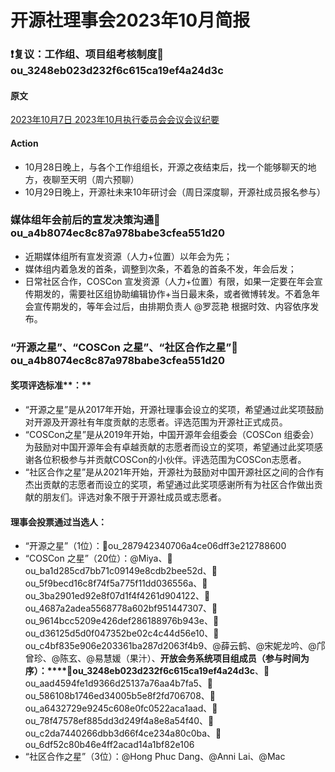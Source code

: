 # 开源社理事会2023年10月简报

### ❗复议：工作组、项目组考核制度👤ou_3248eb023d232f6c615ca19ef4a24d3c

#### 原文

[2023年10月7日 2023年10月执行委员会会议会议纪要][1]

#### Action

- 10月28日晚上，与各个工作组组长，开源之夜结束后，找一个能够聊天的地方，夜聊至天明（周六预聊）
- 10月29日晚上，开源社未来10年研讨会（周日深度聊，开源社成员报名参与）

### 媒体组年会前后的宣发决策沟通👤ou_a4b8074ec8c87a978babe3cfea551d20

- 近期媒体组所有宣发资源（人力+位置）以年会为先；
- 媒体组内着急发的首条，调整到次条，不着急的首条不发，年会后发；
- 日常社区合作，COSCon 宣发资源（人力+位置）有限，如果一定要在年会宣传期发的，需要社区组协助编辑协作+当日最末条，或者微博转发。不着急年会宣传期发的，等年会过后，由排期负责人 @罗蕊艳 根据时效、内容依序发布。

### “开源之星”、“COSCon 之星”、“社区合作之星”👤ou_a4b8074ec8c87a978babe3cfea551d20

#### **奖项评选标准****：**

- “开源之星”是从2017年开始，开源社理事会设立的奖项，希望通过此奖项鼓励对开源及开源社有年度贡献的志愿者。评选范围为开源社正式成员。
- “COSCon之星”是从2019年开始，中国开源年会组委会（COSCon 组委会）为鼓励对中国开源年会有卓越贡献的志愿者而设立的奖项，希望通过此奖项感谢各位积极参与并贡献COSCon的小伙伴。评选范围为COSCon志愿者。
- “社区合作之星”是从2021年开始，开源社为鼓励对中国开源社区之间的合作有杰出贡献的志愿者而设立的奖项，希望通过此奖项感谢所有为社区合作做出贡献的朋友们。评选对象不限于开源社成员或志愿者。

#### **理事会投票通过当选人：**

- “开源之星”（1位）：👤ou_287942340706a4ce06dff3e212788600
- “COSCon 之星”（20位）：@Miya、👤ou_ba1d285cd7bb71c09149e8cdb2bee52d、👤ou_5f9becd16c8f74f5a775f11dd036556a、👤ou_3ba2901ed92e8f07d1f4f4261d904122、👤ou_4687a2adea5568778a602bf951447307、👤ou_9614bcc5209e426def286188976b943e、👤ou_d36125d5d0f047352be02c4c44d56e10、👤ou_c4bf835e906e203361ba287d2063f4b9、@薛云鹤、@宋妮龙吟、@邝曾珍、@陈玄、@易慧媛（果汁）、**开放会务系统项目组成员（参与时间为序）：****👤ou_3248eb023d232f6c615ca19ef4a24d3c**、👤ou_aad4594fe1d9366d25137a76aa4b7fa5、👤ou_586108b1746ed34005b5e8f2fd706708、👤ou_a6432729e9245c608e0fc0522aca1aad、👤ou_78f47578ef885dd3d249f4a8e8a54f40、👤ou_c2da7440266dbb3d66f4ce234a80c0ba、👤ou_6df52c80b46e4ff2acad14a1bf82e106
- “社区合作之星”（3位）：@Hong Phuc Dang、@Anni Lai、@Mac

[1]: https://kaiyuanshe.feishu.cn/docx/Zx8Fd0ga7oRBM4xMdB4cKMZ1n2w?chat_type=single&from=calendar&lang=zh&message_type=text&sourceType=#WZWmdeSz0o7yeHxyhR1cezo8nlg